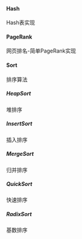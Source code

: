 #### Hash
Hash表实现

#### PageRank
网页排名-简单PageRank实现

#### Sort
排序算法
##### HeapSort
  堆排序
##### InsertSort
  插入排序
##### MergeSort
  归并排序
##### QuickSort
  快速排序
##### RadixSort
  基数排序    